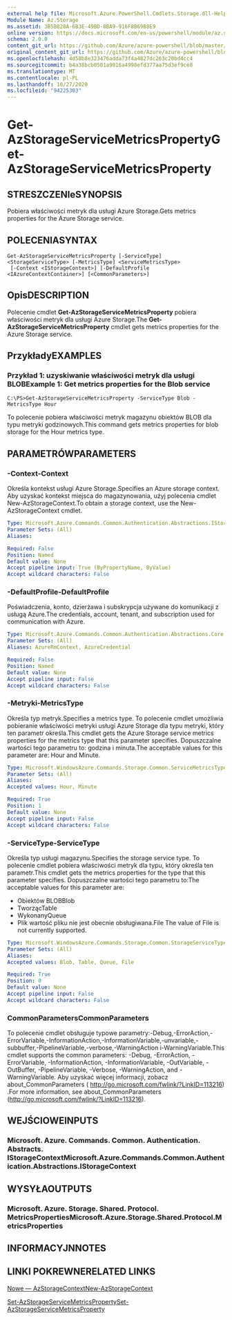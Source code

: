 ```yaml
---
external help file: Microsoft.Azure.PowerShell.Cmdlets.Storage.dll-Help.xml
Module Name: Az.Storage
ms.assetid: 3B5B828A-6B3E-49BD-8BA9-916F8B69B8E9
online version: https://docs.microsoft.com/en-us/powershell/module/az.storage/get-azstorageservicemetricsproperty
schema: 2.0.0
content_git_url: https://github.com/Azure/azure-powershell/blob/master/src/Storage/Storage.Management/help/Get-AzStorageServiceMetricsProperty.md
original_content_git_url: https://github.com/Azure/azure-powershell/blob/master/src/Storage/Storage.Management/help/Get-AzStorageServiceMetricsProperty.md
ms.openlocfilehash: 4d58b8e323476adda73f4a4827dc263c20bd4cc4
ms.sourcegitcommit: b4a38bcb0501a9016a4998efd377aa75d3ef9ce8
ms.translationtype: MT
ms.contentlocale: pl-PL
ms.lasthandoff: 10/27/2020
ms.locfileid: "94225303"
---
```

# <span data-ttu-id="3c3a6-101">Get-AzStorageServiceMetricsProperty</span><span class="sxs-lookup"><span data-stu-id="3c3a6-101">Get-AzStorageServiceMetricsProperty</span></span>

## <span data-ttu-id="3c3a6-102">STRESZCZENIe</span><span class="sxs-lookup"><span data-stu-id="3c3a6-102">SYNOPSIS</span></span>
<span data-ttu-id="3c3a6-103">Pobiera właściwości metryk dla usługi Azure Storage.</span><span class="sxs-lookup"><span data-stu-id="3c3a6-103">Gets metrics properties for the Azure Storage service.</span></span>

## <span data-ttu-id="3c3a6-104">POLECENIA</span><span class="sxs-lookup"><span data-stu-id="3c3a6-104">SYNTAX</span></span>

```
Get-AzStorageServiceMetricsProperty [-ServiceType] <StorageServiceType> [-MetricsType] <ServiceMetricsType>
 [-Context <IStorageContext>] [-DefaultProfile <IAzureContextContainer>] [<CommonParameters>]
```

## <span data-ttu-id="3c3a6-105">Opis</span><span class="sxs-lookup"><span data-stu-id="3c3a6-105">DESCRIPTION</span></span>
<span data-ttu-id="3c3a6-106">Polecenie cmdlet **Get-AzStorageServiceMetricsProperty** pobiera właściwości metryk dla usługi Azure Storage.</span><span class="sxs-lookup"><span data-stu-id="3c3a6-106">The **Get-AzStorageServiceMetricsProperty** cmdlet gets metrics properties for the Azure Storage service.</span></span>

## <span data-ttu-id="3c3a6-107">Przykłady</span><span class="sxs-lookup"><span data-stu-id="3c3a6-107">EXAMPLES</span></span>

### <span data-ttu-id="3c3a6-108">Przykład 1: uzyskiwanie właściwości metryk dla usługi BLOB</span><span class="sxs-lookup"><span data-stu-id="3c3a6-108">Example 1: Get metrics properties for the Blob service</span></span>
```
C:\PS>Get-AzStorageServiceMetricsProperty -ServiceType Blob -MetricsType Hour
```

<span data-ttu-id="3c3a6-109">To polecenie pobiera właściwości metryk magazynu obiektów BLOB dla typu metryki godzinowych.</span><span class="sxs-lookup"><span data-stu-id="3c3a6-109">This command gets metrics properties for blob storage for the Hour metrics type.</span></span>

## <span data-ttu-id="3c3a6-110">PARAMETRÓW</span><span class="sxs-lookup"><span data-stu-id="3c3a6-110">PARAMETERS</span></span>

### <span data-ttu-id="3c3a6-111">-Context</span><span class="sxs-lookup"><span data-stu-id="3c3a6-111">-Context</span></span>
<span data-ttu-id="3c3a6-112">Określa kontekst usługi Azure Storage.</span><span class="sxs-lookup"><span data-stu-id="3c3a6-112">Specifies an Azure storage context.</span></span>
<span data-ttu-id="3c3a6-113">Aby uzyskać kontekst miejsca do magazynowania, użyj polecenia cmdlet New-AzStorageContext.</span><span class="sxs-lookup"><span data-stu-id="3c3a6-113">To obtain a storage context, use the New-AzStorageContext cmdlet.</span></span>

```yaml
Type: Microsoft.Azure.Commands.Common.Authentication.Abstractions.IStorageContext
Parameter Sets: (All)
Aliases:

Required: False
Position: Named
Default value: None
Accept pipeline input: True (ByPropertyName, ByValue)
Accept wildcard characters: False
```

### <span data-ttu-id="3c3a6-114">-DefaultProfile</span><span class="sxs-lookup"><span data-stu-id="3c3a6-114">-DefaultProfile</span></span>
<span data-ttu-id="3c3a6-115">Poświadczenia, konto, dzierżawa i subskrypcja używane do komunikacji z usługą Azure.</span><span class="sxs-lookup"><span data-stu-id="3c3a6-115">The credentials, account, tenant, and subscription used for communication with Azure.</span></span>

```yaml
Type: Microsoft.Azure.Commands.Common.Authentication.Abstractions.Core.IAzureContextContainer
Parameter Sets: (All)
Aliases: AzureRmContext, AzureCredential

Required: False
Position: Named
Default value: None
Accept pipeline input: False
Accept wildcard characters: False
```

### <span data-ttu-id="3c3a6-116">-Metryki</span><span class="sxs-lookup"><span data-stu-id="3c3a6-116">-MetricsType</span></span>
<span data-ttu-id="3c3a6-117">Określa typ metryk.</span><span class="sxs-lookup"><span data-stu-id="3c3a6-117">Specifies a metrics type.</span></span>
<span data-ttu-id="3c3a6-118">To polecenie cmdlet umożliwia pobieranie właściwości metryki usługi Azure Storage dla typu metryki, który ten parametr określa.</span><span class="sxs-lookup"><span data-stu-id="3c3a6-118">This cmdlet gets the Azure Storage service metrics properties for the metrics type that this parameter specifies.</span></span>
<span data-ttu-id="3c3a6-119">Dopuszczalne wartości tego parametru to: godzina i minuta.</span><span class="sxs-lookup"><span data-stu-id="3c3a6-119">The acceptable values for this parameter are: Hour and Minute.</span></span>

```yaml
Type: Microsoft.WindowsAzure.Commands.Storage.Common.ServiceMetricsType
Parameter Sets: (All)
Aliases:
Accepted values: Hour, Minute

Required: True
Position: 1
Default value: None
Accept pipeline input: False
Accept wildcard characters: False
```

### <span data-ttu-id="3c3a6-120">-ServiceType</span><span class="sxs-lookup"><span data-stu-id="3c3a6-120">-ServiceType</span></span>
<span data-ttu-id="3c3a6-121">Określa typ usługi magazynu.</span><span class="sxs-lookup"><span data-stu-id="3c3a6-121">Specifies the storage service type.</span></span>
<span data-ttu-id="3c3a6-122">To polecenie cmdlet pobiera właściwości metryk dla typu, który określa ten parametr.</span><span class="sxs-lookup"><span data-stu-id="3c3a6-122">This cmdlet gets the metrics properties for the type that this parameter specifies.</span></span>
<span data-ttu-id="3c3a6-123">Dopuszczalne wartości tego parametru to:</span><span class="sxs-lookup"><span data-stu-id="3c3a6-123">The acceptable values for this parameter are:</span></span>
- <span data-ttu-id="3c3a6-124">Obiektów BLOB</span><span class="sxs-lookup"><span data-stu-id="3c3a6-124">Blob</span></span> 
- <span data-ttu-id="3c3a6-125">Tworząc</span><span class="sxs-lookup"><span data-stu-id="3c3a6-125">Table</span></span>
- <span data-ttu-id="3c3a6-126">Wykonany</span><span class="sxs-lookup"><span data-stu-id="3c3a6-126">Queue</span></span>
- <span data-ttu-id="3c3a6-127">Plik wartość pliku nie jest obecnie obsługiwana.</span><span class="sxs-lookup"><span data-stu-id="3c3a6-127">File The value of File is not currently supported.</span></span>

```yaml
Type: Microsoft.WindowsAzure.Commands.Storage.Common.StorageServiceType
Parameter Sets: (All)
Aliases:
Accepted values: Blob, Table, Queue, File

Required: True
Position: 0
Default value: None
Accept pipeline input: False
Accept wildcard characters: False
```

### <span data-ttu-id="3c3a6-128">CommonParameters</span><span class="sxs-lookup"><span data-stu-id="3c3a6-128">CommonParameters</span></span>
<span data-ttu-id="3c3a6-129">To polecenie cmdlet obsługuje typowe parametry:-Debug,-ErrorAction,-ErrorVariable,-InformationAction,-InformationVariable,-unvariable,-subbuffer,-PipelineVariable,-verbose,-WarningAction i-WarningVariable.</span><span class="sxs-lookup"><span data-stu-id="3c3a6-129">This cmdlet supports the common parameters: -Debug, -ErrorAction, -ErrorVariable, -InformationAction, -InformationVariable, -OutVariable, -OutBuffer, -PipelineVariable, -Verbose, -WarningAction, and -WarningVariable.</span></span> <span data-ttu-id="3c3a6-130">Aby uzyskać więcej informacji, zobacz about_CommonParameters ( http://go.microsoft.com/fwlink/?LinkID=113216) .</span><span class="sxs-lookup"><span data-stu-id="3c3a6-130">For more information, see about_CommonParameters (http://go.microsoft.com/fwlink/?LinkID=113216).</span></span>

## <span data-ttu-id="3c3a6-131">WEJŚCIOWE</span><span class="sxs-lookup"><span data-stu-id="3c3a6-131">INPUTS</span></span>

### <span data-ttu-id="3c3a6-132">Microsoft. Azure. Commands. Common. Authentication. Abstracts. IStorageContext</span><span class="sxs-lookup"><span data-stu-id="3c3a6-132">Microsoft.Azure.Commands.Common.Authentication.Abstractions.IStorageContext</span></span>

## <span data-ttu-id="3c3a6-133">WYSYŁA</span><span class="sxs-lookup"><span data-stu-id="3c3a6-133">OUTPUTS</span></span>

### <span data-ttu-id="3c3a6-134">Microsoft. Azure. Storage. Shared. Protocol. MetricsProperties</span><span class="sxs-lookup"><span data-stu-id="3c3a6-134">Microsoft.Azure.Storage.Shared.Protocol.MetricsProperties</span></span>

## <span data-ttu-id="3c3a6-135">INFORMACYJN</span><span class="sxs-lookup"><span data-stu-id="3c3a6-135">NOTES</span></span>

## <span data-ttu-id="3c3a6-136">LINKI POKREWNE</span><span class="sxs-lookup"><span data-stu-id="3c3a6-136">RELATED LINKS</span></span>

[<span data-ttu-id="3c3a6-137">Nowe — AzStorageContext</span><span class="sxs-lookup"><span data-stu-id="3c3a6-137">New-AzStorageContext</span></span>](./New-AzStorageContext.md)

[<span data-ttu-id="3c3a6-138">Set-AzStorageServiceMetricsProperty</span><span class="sxs-lookup"><span data-stu-id="3c3a6-138">Set-AzStorageServiceMetricsProperty</span></span>](./Set-AzStorageServiceMetricsProperty.md)


